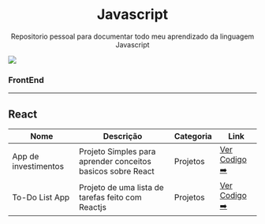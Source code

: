 
<h1 align="center">Javascript</h1>

<p align="center"> Repositorio pessoal para documentar todo meu aprendizado da linguagem Javascript
    <br> 
</p>

![](https://i.giphy.com/media/v1.Y2lkPTc5MGI3NjExaWt3ZHhhdmI4c3ZrYWR6d2tqdHUweTM5bjNzbnAyZDgyYmd0ZXppYyZlcD12MV9pbnRlcm5hbF9naWZfYnlfaWQmY3Q9Zw/jAe22Ec5iICCk/giphy.gif)

### FrontEnd
---
## React
| Nome | Descrição | Categoria | Link |
| ------ | ------ | ------ | ------ |
| App de investimentos | Projeto Simples para aprender conceitos basicos sobre React  | Projetos | [Ver Codigo ➡️](https://github.com/kinishii1/Javascript/tree/main/FrontEnd/React/Investiment-App) |
| To-Do List App | Projeto de uma lista de tarefas feito com Reactjs   | Projetos | [Ver Codigo ➡️](https://github.com/kinishii1/Javascript/tree/main/FrontEnd/React/to-do-list-App) |


